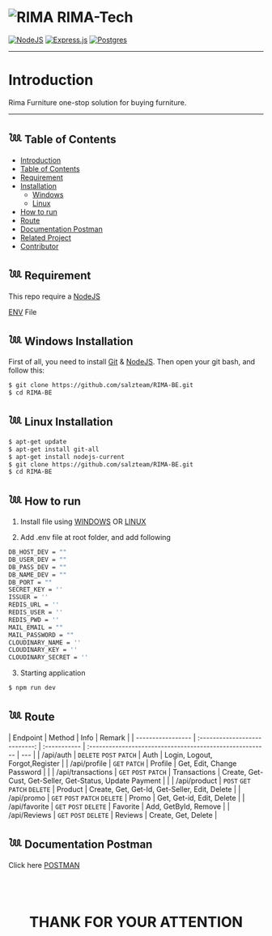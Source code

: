 # ![RIMA](https://media.discordapp.net/attachments/1042328276623966313/1044256371278876732/logorima-removebg-preview_2.png?width=35&height=30) **RIMA-Tech**

[![NodeJS](https://img.shields.io/badge/node.js-6DA55F?style=for-the-badge&logo=node.js&logoColor=white)](https://nodejs.org/en/)
[![Express.js](https://img.shields.io/badge/express.js-%23404d59.svg?style=for-the-badge&logo=express&logoColor=%2361DAFB)](https://expressjs.com/)
[![Postgres](https://img.shields.io/badge/postgres-%23316192.svg?style=for-the-badge&logo=postgresql&logoColor=white)](https://www.postgresql.org/)
<br>

---

# **Introduction**

Rima Furniture one-stop solution for buying furniture.

---

## 𓆙 Table of Contents

- [Introduction](#Introduction)
- [Table of Contents](#𓆙-Table-of-Contents)
- [Requirement](#𓆙-Requirement)
- [Installation](#)
  - [Windows](#𓆙-Windows-Installation)
  - [Linux](#𓆙_Linux_Installation)
- [How to run](#𓆙-How-to-run)
- [Route](#𓆙-Documentation-Postman)
- [Documentation Postman](#𓆙-Documentation-Postman)
- [Related Project](#𓆙-Related-Project)
- [Contributor](#𓆙-Contributors)

## 𓆙 Requirement

This repo require a [NodeJS](https://nodejs.org/)

[ENV](#ENV) File

## 𓆙 Windows Installation

First of all, you need to install [Git](https://git-scm.com/download/win) & [NodeJS](https://nodejs.org/). Then open your git bash, and follow this:<br>

```sh
$ git clone https://github.com/salzteam/RIMA-BE.git
$ cd RIMA-BE
```

## 𓆙 Linux Installation

```sh
$ apt-get update
$ apt-get install git-all
$ apt-get install nodejs-current
$ git clone https://github.com/salzteam/RIMA-BE.git
$ cd RIMA-BE
```

## 𓆙 How to run

1. Install file using [WINDOWS](#Windows-Installation) OR [LINUX](Linux-Installation)

2. Add .env file at root folder, and add following

```sh
DB_HOST_DEV = ""
DB_USER_DEV = ""
DB_PASS_DEV = ""
DB_NAME_DEV = ""
DB_PORT = ""
SECRET_KEY = ''
ISSUER = ''
REDIS_URL = ''
REDIS_USER = ''
REDIS_PWD = ''
MAIL_EMAIL = ""
MAIL_PASSWORD = ""
CLOUDINARY_NAME = ''
CLOUDINARY_KEY = ''
CLOUDINARY_SECRET = ''
```

3. Starting application

```sh
$ npm run dev
```

## 𓆙 Route

| Endpoint          |            Method             | Info         | Remark                                                   |
| ----------------- | :---------------------------: | :----------- | :------------------------------------------------------- | --- |
| /api/auth         |    `DELETE` `POST` `PATCH`    | Auth         | Login, Logout, Forgot,Register                           |
| /api/profile      |         `GET` `PATCH`         | Profile      | Get, Edit, Change Password                               |     |
| /api/transactions |     `GET` `POST` `PATCH`      | Transactions | Create, Get-Cust, Get-Seller, Get-Status, Update Payment |     |
| /api/product      | `POST` `GET` `PATCH` `DELETE` | Product      | Create, Get, Get-Id, Get-Seller, Edit, Delete            |
| /api/promo        | `GET` `POST` `PATCH` `DELETE` | Promo        | Get, Get-id, Edit, Delete                                |
| /api/favorite     |     `GET` `POST` `DELETE`     | Favorite     | Add, GetById, Remove                                     |
| /api/Reviews      |     `GET` `POST` `DELETE`     | Reviews      | Create, Get, Delete                                      |

## 𓆙 Documentation Postman

Click here [POSTMAN](https://documenter.getpostman.com/view/23707233/2s8YmNP2aL)

<BR>
<BR>

<!-- ## 𓆙 Related-Project
- [FRONT-END](https://github.com/rzkiyprtm/rima-project)
- [BACK-END](https://github.com/salzteam/RIMA-BE)

## 𓆙 Contributor
<center>
  <table>
    <tr>
      <td>
        <a href="https://github.com/salzteam">
          <img width="100" src="https://media.discordapp.net/attachments/1042328276623966313/1044211472001138799/A5EA7BEF-0326-4ED0-A439-A64A680A774B.jpg?width=500&height=1000" alt=""><br/>
          <sub><b>Akshal Rizki Gandari</b></sub>
        </a>
        </td>
    </tr>
  </table>
</center> -->

<h1 align="center"> THANK FOR YOUR ATTENTION </h1>

